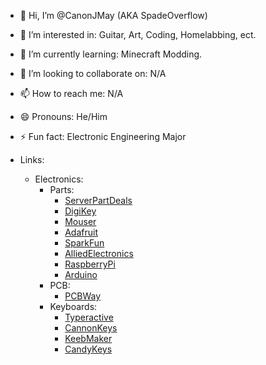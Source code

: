 - 👋 Hi, I’m @CanonJMay (AKA SpadeOverflow)
- 👀 I’m interested in: Guitar, Art, Coding, Homelabbing, ect.
- 🌱 I’m currently learning: Minecraft Modding.
- 💞️ I’m looking to collaborate on: N/A
- 📫 How to reach me: N/A
- 😄 Pronouns: He/Him
- ⚡ Fun fact: Electronic Engineering Major

- Links:
  - Electronics:
    - Parts:
      - [ServerPartDeals](https://serverpartdeals.com)
      - [DigiKey](https://www.digikey.com)
      - [Mouser](https://www.mouser.com)
      - [Adafruit](https://www.adafruit.com)
      - [SparkFun](https://www.sparkfun.com)
      - [AlliedElectronics](https://us.rs-online.com)
      - [RaspberryPi](https://www.raspberrypi.com)
      - [Arduino](https://www.arduino.cc)
    - PCB:
      - [PCBWay](https://www.pcbway.com)
    - Keyboards:
      - [Typeractive](https://typeractive.xyz)
      - [CannonKeys](https://cannonkeys.com)
      - [KeebMaker](https://keebmaker.com)
      - [CandyKeys](https://candykeys.com)

